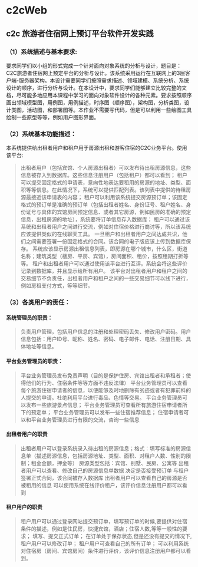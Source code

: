 # c2cWeb
## c2c  旅游者住宿网上预订平台软件开发实践
### （1）系统描述与基本要求:
要求同学们以小组的形式完成一个针对面向对象系统的分析与设计，题目是：C2C旅游者住宿网上预定平台的分析与设计。该系统采用运行在互联网上的3层客户端-服务器架构。本设计需要同学们按照需求描述、领域建模、系统分析、系统设计的顺序，进行分析与设计。在本设计中，要求同学们能够建立比较完整的文档，尽可能多地应用本课程中学习的面向对象软件设计的各种元素。要求按照顺序画出领域模型图，用例图，用例描述，时序图（顺序图），架构图，分析类图，设计类图，活动图，和部署图等。本作业不需要写代码，但是可以利用一些绘图工具绘制一些原型等等，例如用户图形界面。

### （2）系统基本功能描述：
本系统提供给出租者用户和租户用于房源出租和游客住宿的C2C业务平台。使用该平台:
>	出租者用户（包括宾馆、个人房源出租者）可以发布待出租房源信息，这些信息被存入到数据库。这些信息注册用户（包括租户）都可以看到；
>	租户可以提交固定格式的申请表，意向性地表达要租用的房源的地址、类型、面积等等信息。在此情况下，系统可以提供匹配列表。该列表中提供的待租房源最接近该申请表的内容；
>	租户可以利用该系统提交房源预订单；该固定格式的预订单是准确的预订单（包括出租者姓名、身份证号、租户姓名、身份证号与具体的宾馆房间预定信息、或者其它房源，例如民房的准确的预定信息，出租房源的地址），系统要将订单信息存入数据库；
>	租户可以通过该系统和出租者用户之间进行交流，例如对住宿价格进行商讨等，所以该系统应该提供类似的在线聊天工具。 一旦租户和出租者用户之间达成共识，他们之间需要签署一份固定格式的合同。该合同的电子版应该上传到数据库保存。
>	系统应该显示房源出租信息列表，即房源在哪个城市，什么区，街道名称；建筑类型（楼房、平房、宾馆），房间面积、租价，按照租期打折等等。
>	租户和出租者用户可以通过使用该平台进行互评。系统会将这些评价记录到数据库，并且显示给所有用户。
>	该平台对出租者用户和租户之间的交易细节不负责任，出租者用户和租户之间的一些交易细节可以线下进行，例如房租支付方式，等等细节。
### （3）各类用户的责任：
####	系统管理员的职责：
>	负责用户管理，包括用户信息的注册和处理密码丢失、修改用户密码。用户信息包括：用户ID号、昵称、姓名、密码、电子邮件、电话、注册日期、具体地址等信息。
####	平台业务管理员的职责：
>	平台业务管理员发布免责声明（目的是保护住房、宾馆出租者和承租者；使得他们的行为、住宿条件等等方面不违反法律）
>	平台业务管理员可以查看每个旅游住宿申请者的信息，以便能够及时地删除有劣迹或者有犯罪前科的人提交的申请。杜绝利用平台进行毒品、色情等交易。
>	平台业务管理员可以发布一些旅游景点信息；
>	平台业务管理员可查看所有旅游住宿申请者所下的预定单；
>	平台业务管理员可以发布一些住宿推荐信息；
>	住宿申请者可以和平台业务管理员进行有限的交流，咨询一些信息

####	出租者用户的职责
>	出租者用户可以登录系统录入待出租的房源信息；格式：填写标准的房源信息单（描述房源信息，包括房源地址、类型、面积、对租户人数、性别的限制；租金金额，押金等）
>	房源类型包括：宾馆、别墅、民房、公寓等
>	出租者用户可以查看、修改自己的房源信息单数据
>	决定是否接受预订单
>	与租户签署正式合同，该合同被存入数据库
>	出租者用户可以查看自己的房源是否被租用的信息
>	可以使用系统在线评价租户，该评价信息注册用户都可以看到
####	租户用户的职责
>	租户用户可以通过登录网站提交预订单，填写预订单的时候,要提供对住宿条件的描述，例如是住民房，快捷宾馆，酒店；住宿人数,等等一般性的要求；
>	填写、提交正式订单；
>	在订单处于保存状态,但是还没有提交的情况下,租户用户可以修改订单；
>	租户用户可查看自己的所有订单；
>	可以利用系统对住宿房（房间、宾馆房间）条件进行评价，该评价信息注册用户都可以看到。
